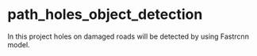 # path_holes_object_detection
In this project holes on damaged roads will be detected by using Fastrcnn model. 
